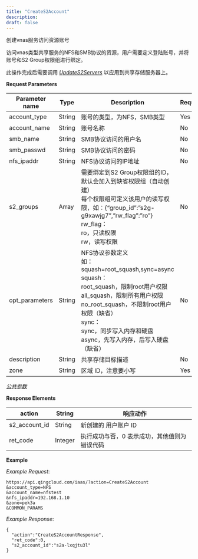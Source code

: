 ```yaml
---
title: "CreateS2Account"
description: 
draft: false
---
```




创建vnas服务访问资源账号

访问vnas类型共享服务的NFS和SMB协议的资源，用户需要定义登陆账号，并将账号和S2 Group权限组进行绑定。

此操作完成后需要调用 [_UpdateS2Servers_](update_s2_servers.html#api-update-s2-servers) 以应用到共享存储服务器上。

**Request Parameters**

| Parameter name | Type | Description | Required |
| --- | --- | --- | --- |
| account_type | String | 账号的类型，为NFS，SMB类型 | Yes |
| account_name | String | 账号名称 | No |
| smb_name | String | SMB协议访问的用户名 | No |
| smb_passwd | String | SMB协议访问的密码 | No |
| nfs_ipaddr | String | NFS协议访问的IP地址 | No |
| s2_groups | Array | 需要绑定到S2 Group权限组的ID，默认会加入到缺省权限组（自动创建）<br/>每个权限组可定义该用户的读写权限，如：{“group_id”:”s2g-g9xawjg7”,”rw_flag”:”ro”}<br/>rw_flag：<br/> ro，只读权限<br/> rw，读写权限 | No |
| opt_parameters | String | NFS协议参数定义<br/>如：squash=root_squash,sync=async<br/>squash：<br/> root_squash，限制root用户权限<br/> all_squash，限制所有用户权限<br/> no_root_squash，不限制root用户权限（缺省）<br/> sync：<br/> sync，同步写入内存和硬盘<br/> async，先写入内存，后写入硬盘（缺省） | No |
| description | String | 共享存储目标描述 | No |
| zone | String | 区域 ID，注意要小写 | Yes |

[_公共参数_](../../../parameters/)

**Response Elements**

| action | String | 响应动作 |
| --- | --- | --- |
| s2_account_id | String | 新创建的 用户账户 ID |
| ret_code | Integer | 执行成功与否，0 表示成功，其他值则为错误代码 |

**Example**

_Example Request_:

```
https://api.qingcloud.com/iaas/?action=CreateS2Account
&account_type=NFS
&account_name=nfstest
&nfs_ipaddr=192.168.1.10
&zone=pek3a
&COMMON_PARAMS
```

_Example Response_:

```
{
  "action":"CreateS2AccountResponse",
  "ret_code":0,
  "s2_account_id":"s2a-lxqjtu3l"
}
```
